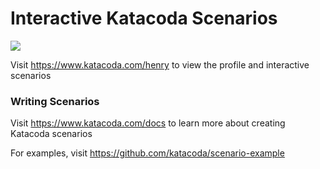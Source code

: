 # Interactive Katacoda Scenarios

[![](http://shields.katacoda.com/katacoda/henry/count.svg)](https://www.katacoda.com/henry "Get your profile on Katacoda.com")

Visit https://www.katacoda.com/henry to view the profile and interactive scenarios

### Writing Scenarios
Visit https://www.katacoda.com/docs to learn more about creating Katacoda scenarios

For examples, visit https://github.com/katacoda/scenario-example

